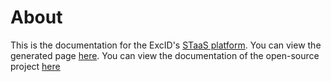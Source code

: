 # About
This is the documentation for the ExcID's [STaaS platform](https://staas.excid.io).
You can view the generated page [here](https://excid-io.github.io/staas-docs). 
You can view the documentation of the open-source project [here](https://github.com/excid-io/staas)